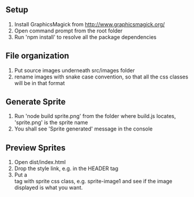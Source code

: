 ## Setup
1. Install GraphicsMagick from http://www.graphicsmagick.org/
2. Open command prompt from the root folder
3. Run 'npm install' to resolve all the package dependencies

## File organization
1. Put source images underneath src/images folder
2. rename images with snake case convention, so that all the css classes will be in that format

## Generate Sprite
1. Run 'node build sprite.png' from the folder where build.js locates, 'sprite.png' is the sprite name
2. You shall see 'Sprite generated' message in the console

## Preview Sprites
1. Open dist/index.html
2. Drop the style link, e.g. <link href="content/sprite.css" rel="stylesheet" type="text/css"> in the HEADER tag
3. Put a <DIV> tag with sprite css class, e.g. sprite-image1 and see if the image displayed is what you want.
